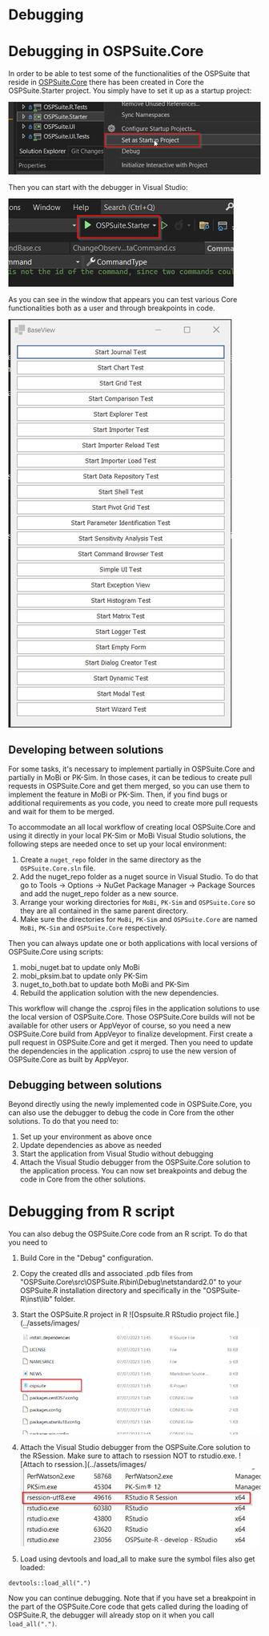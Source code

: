 # Debugging

# Debugging in OSPSuite.Core

In order to be able to test some of the functionalities of the OSPSuite that reside in [OSPSuite.Core](https://github.com/Open-Systems-Pharmacology/OSPSuite.Core) there has been created in Core the OSPSuite.Starter project. You simply have to set it up as a startup project:

![Right click on OSPSuite.Starter project and select "Setup as startup project".](../assets/images/setting%20as%20startup%20project.png)

Then you can start with the debugger in Visual Studio:

![Start debugging.](../assets/images/starting%20with%20debugger.png)

As you can see in the window that appears you can test various Core functionalities both as a user and through breakpoints in code.

![The starter view.](../assets/images/starter%20view.png)

## Developing between solutions

For some tasks, it's necessary to implement partially in OSPSuite.Core and partially in MoBi or PK-Sim. In those cases, it can be tedious to create pull requests in OSPSuite.Core and get them merged, so you can use them to implement the feature in MoBi or PK-Sim. Then, if you find bugs or additional requirements as you code, you need to create more pull requests and wait for them to be merged.

To accommodate an all local workflow of creating local OSPSuite.Core and using it directly in your local PK-Sim or MoBi Visual Studio solutions, the following steps are needed once to set up your local environment:

1) Create a `nuget_repo` folder in the same directory as the `OSPSuite.Core.sln` file.
2) Add the nuget_repo folder as a nuget source in Visual Studio. To do that go to Tools -> Options -> NuGet Package Manager -> Package Sources and add the nuget_repo folder as a new source.
3) Arrange your working directories for `MoBi`, `PK-Sim` and `OSPSuite.Core` so they are all contained in the same parent directory.
4) Make sure the directories for `MoBi`, `PK-Sim` and `OSPSuite.Core` are named `MoBi`, `PK-Sim` and `OSPSuite.Core` respectively.

Then you can always update one or both applications with local versions of OSPSuite.Core using scripts:

1) mobi_nuget.bat to update only MoBi
2) mobi_pksim.bat to update only PK-Sim
3) nuget_to_both.bat to update both MoBi and PK-Sim
4) Rebuild the application solution with the new dependencies.

This workflow will change the .csproj files in the application solutions to use the local version of OSPSuite.Core. Those OSPSuite.Core builds will not be available for other users or AppVeyor of course, so you need a new OSPSuite.Core build from AppVeyor to finalize development. First create a pull request in OSPSuite.Core and get it merged. Then you need to update the dependencies in the application .csproj to use the new version of OSPSuite.Core as built by AppVeyor.

## Debugging between solutions
Beyond directly using the newly implemented code in OSPSuite.Core, you can also use the debugger to debug the code in Core from the other solutions. To do that you need to:

1) Set up your environment as above once
2) Update dependencies as above as needed
3) Start the application from Visual Studio without debugging
4) Attach the Visual Studio debugger from the OSPSuite.Core solution to the application process. You can now set breakpoints and debug the code in Core from the other solutions.

# Debugging from R script

You can also debug the OSPSuite.Core code from an R script. To do that you need to

1)  Build Core in the "Debug" configuration.

2) Copy the created dlls and associated .pdb files from "OSPSuite.Core\src\OSPSuite.R\bin\Debug\netstandard2.0\" to your OSPSuite.R installation directory and specifically in the "OSPSuite-R\inst\lib\" folder.

3) Start the OSPSuite.R project in R 
![Ospsuite.R RStudio project file.](../assets/images/![The starter view.](../assets/images/ospsuite-r-project.png)

4) Attach the Visual Studio debugger from the OSPSuite.Core solution to the RSession. Make sure to attach to rsession NOT to rstudio.exe.
![Attach to rsession.](../assets/images/![The starter view.](../assets/images/rsession.png)

5) Load using devtools and load_all to make sure the symbol files also get loaded:

```
devtools::load_all(".")
```
Now you can continue debugging. Note that if you have set a breakpoint in the part of the OSPSuite.Core code that gets called during the loading of OSPSuite.R, the debugger will already stop on it when you call `load_all(".")`. 